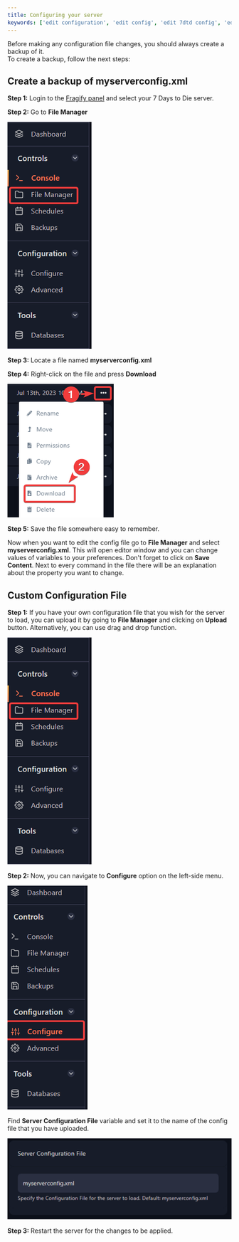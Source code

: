 ```yaml
---
title: Configuring your server
keywords: ['edit configuration', 'edit config', 'edit 7dtd config', 'edit 7dtd configuration', 'edit 7dtd configuration file', 'edit 7dtd config file', 'edit 7dtd server config', 'edit 7dtd server configuration', 'edit 7dtd server configuration file', 'edit 7dtd server config file']
---
```


Before making any configuration file changes, you should always create a backup of it.  
To create a backup, follow the next steps:

## Create a backup of myserverconfig.xml

**Step 1:** Login to the [Fragify panel](VAR::FRAGIFY_URL) and select your 7 Days to Die server. 

**Step 2:** Go to **File Manager**  

![File Manager](../images/file-manager.png)

**Step 3:** Locate a file named **myserverconfig.xml**  

**Step 4:** Right-click on the file and press **Download**  

![Download](images/download.png)

**Step 5:** Save the file somewhere easy to remember.

Now when you want to edit the config file go to **File Manager** and select **myserverconfig.xml**. This will open editor window and you can change values of variables to your preferences. Don't forget to click on **Save Content**.
Next to every command in the file there will be an explanation about the property you want to change.

## Custom Configuration File

**Step 1:** If you have your own configuration file that you wish for the server to load, you can upload it by going to **File Manager** and clicking on **Upload** button. Alternatively, you can use drag and drop function. 

![File Manager](../images/file-manager.png)

**Step 2:** Now, you can navigate to **Configure** option on the left-side menu.

![Configure](../images/configure.png)

Find **Server Configuration File** variable and set it to the name of the config file that you have uploaded.

![Server configuration file](images/server-configuration-file.png)

**Step 3:** Restart the server for the changes to be applied. 